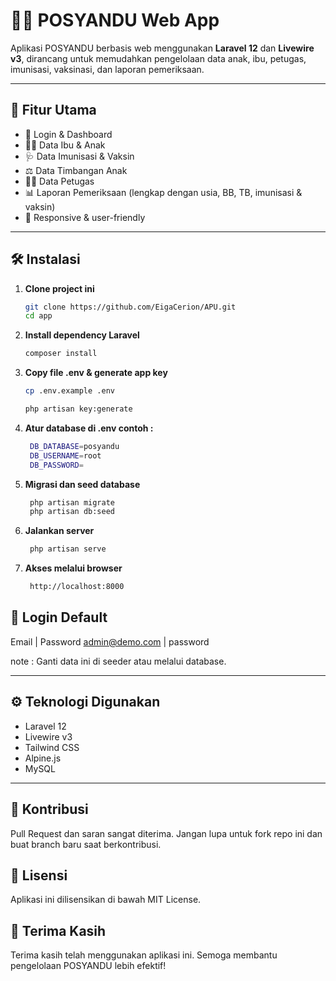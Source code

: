 # 🧒💉 POSYANDU Web App

Aplikasi POSYANDU berbasis web menggunakan **Laravel 12** dan **Livewire v3**, dirancang untuk memudahkan pengelolaan data anak, ibu, petugas, imunisasi, vaksinasi, dan laporan pemeriksaan.

---

## 🚀 Fitur Utama

- 🔐 Login & Dashboard
- 👩‍👦 Data Ibu & Anak
- 🩺 Data Imunisasi & Vaksin
- ⚖️ Data Timbangan Anak
- 👨‍⚕️ Data Petugas
- 📊 Laporan Pemeriksaan (lengkap dengan usia, BB, TB, imunisasi & vaksin)
- 📱 Responsive & user-friendly

---

## 🛠️ Instalasi

1. **Clone project ini**
   ```bash
   git clone https://github.com/EigaCerion/APU.git
   cd app
2. **Install dependency Laravel**
   ```bash
   composer install
3. **Copy file .env & generate app key**
   ```bash
   cp .env.example .env
   ```
   ```bash
   php artisan key:generate
4. **Atur database di .env contoh :**
   ```bash
    DB_DATABASE=posyandu
    DB_USERNAME=root
    DB_PASSWORD=
5. **Migrasi dan seed database**
   ```bash
    php artisan migrate
    php artisan db:seed
5. **Jalankan server**
   ```bash
    php artisan serve
5. **Akses melalui browser**
   ```bash
    http://localhost:8000


## 🔐 Login Default

Email          | Password
admin@demo.com | password

note : Ganti data ini di seeder atau melalui database.

---

## ⚙️ Teknologi Digunakan

- Laravel 12
- Livewire v3
- Tailwind CSS
- Alpine.js
- MySQL

---

## 🤝 Kontribusi
Pull Request dan saran sangat diterima. Jangan lupa untuk fork repo ini dan buat branch baru saat berkontribusi.

## 📄 Lisensi
Aplikasi ini dilisensikan di bawah MIT License.

## 🙌 Terima Kasih
Terima kasih telah menggunakan aplikasi ini. Semoga membantu pengelolaan POSYANDU lebih efektif!
